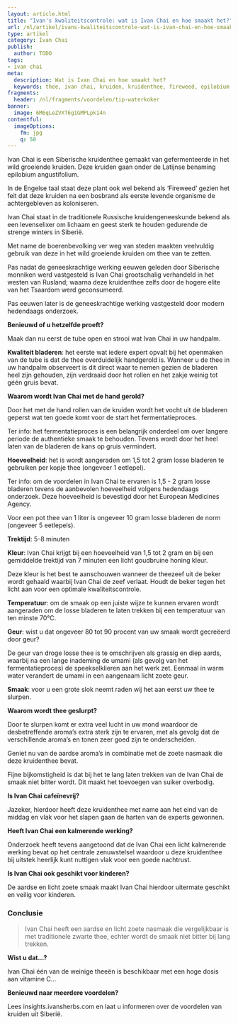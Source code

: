 ```yaml
---
layout: article.html
title: "Ivan's kwaliteitscontrole: wat is Ivan Chai en hoe smaakt het?"
url: /nl/artikel/ivans-kwaliteitscontrole-wat-is-ivan-chai-en-hoe-smaakt-het
type: artikel
category: Ivan Chai
publish:
  author: TODO
tags:
- ivan chai
meta:
  description: Wat is Ivan Chai en hoe smaakt het?
  keywords: thee, ivan chai, kruiden, kruidenthee, fireweed, epilobium angustifolium, European Medicines Agency, kruidengeneeskunde, cafeïnevrij, Siberië
fragments:
  header: /nl/fragments/voordelen/tip-waterkoker
banner:
  image: 6M6qLeZVXT6g1GMPLpk14n
contentful:
  imageOptions:
    fm: jpg
    q: 50
---
```


Ivan Chai is een Siberische kruidenthee gemaakt van gefermenteerde in het wild groeiende kruiden. Deze kruiden gaan onder de Latijnse benaming epilobium angustifolium.

In de Engelse taal staat deze plant ook wel bekend als ‘Fireweed’ gezien het feit dat deze kruiden na een bosbrand als eerste levende organisme de achtergebleven as koloniseren.

Ivan Chai staat in de traditionele Russische kruidengeneeskunde bekend als een levenselixer om lichaam en geest sterk te houden gedurende de strenge winters in Siberië.

Met name de boerenbevolking ver weg van steden maakten veelvuldig gebruik van deze in het wild groeiende kruiden om thee van te zetten.

Pas nadat de geneeskrachtige werking eeuwen geleden door Siberische monniken werd vastgesteld is Ivan Chai grootschalig verhandeld in het westen van Rusland; waarna deze kruidenthee zelfs door de hogere elite van het Tsaardom werd geconsumeerd.

Pas eeuwen later is de geneeskrachtige werking vastgesteld door modern hedendaags onderzoek.

**Benieuwd of u hetzelfde proeft?**

Maak dan nu eerst de tube open en strooi wat Ivan Chai in uw handpalm.

**Kwaliteit bladeren**: het eerste wat iedere expert opvalt bij het openmaken van de tube is dat de thee overduidelijk handgerold is. Wanneer u de thee in uw handpalm observeert is dit direct waar te nemen gezien de bladeren heel zijn gehouden, zijn verdraaid door het rollen en het zakje weinig tot géén gruis bevat.

**Waarom wordt Ivan Chai met de hand gerold?**

Door het met de hand rollen van de kruiden wordt het vocht uit de bladeren geperst wat ten goede komt voor de start het fermentatieproces.

Ter info: het fermentatieproces is een belangrijk onderdeel om over langere periode de authentieke smaak te behouden. Tevens wordt door het heel laten van de bladeren de kans op gruis vermindert.

**Hoeveelheid**: het is wordt aangeraden om 1,5 tot 2 gram losse bladeren te gebruiken per kopje thee (ongeveer 1 eetlepel).

Ter info: om de voordelen in Ivan Chai te ervaren is 1,5 - 2 gram losse bladeren tevens de aanbevolen hoeveelheid volgens hedendaags onderzoek. Deze hoeveelheid is bevestigd door het European Medicines Agency.

Voor een pot thee van 1 liter is ongeveer 10 gram losse bladeren de norm (ongeveer 5 eetlepels).

**Trektijd**: 5-8 minuten

**Kleur**: Ivan Chai krijgt bij een hoeveelheid van 1,5 tot 2 gram en bij een gemiddelde trektijd van 7 minuten een licht goudbruine honing kleur.

Deze kleur is het best te aanschouwen wanneer de theezeef uit de beker wordt gehaald waarbij Ivan Chai de zeef verlaat. Houdt de beker tegen het licht aan voor een optimale kwaliteitscontrole.

**Temperatuur**: om de smaak op een juiste wijze te kunnen ervaren wordt aangeraden om de losse bladeren te laten trekken bij een temperatuur van ten minste 70°C.

**Geur**: wist u dat ongeveer 80 tot 90 procent van uw smaak wordt gecreëerd door geur?

De geur van droge losse thee is te omschrijven als grassig en diep aards, waarbij na een lange inademing de umami (als gevolg van het fermentatieproces) de speekselklieren aan het werk zet. Eenmaal in warm water verandert de umami in een aangenaam licht zoete geur.

**Smaak**: voor u een grote slok neemt raden wij het aan eerst uw thee te slurpen.

**Waarom wordt thee geslurpt?**

Door te slurpen komt er extra veel lucht in uw mond waardoor de desbetreffende aroma’s extra sterk zijn te ervaren, met als gevolg dat de verschillende aroma’s en tonen zeer goed zijn te onderscheiden.

Geniet nu van de aardse aroma’s in combinatie met de zoete nasmaak die deze kruidenthee bevat.

Fijne bijkomstigheid is dat bij het te lang laten trekken van de Ivan Chai de smaak niet bitter wordt. Dit maakt het toevoegen van suiker overbodig.

**Is Ivan Chai cafeïnevrij?**

Jazeker, hierdoor heeft deze kruidenthee met name aan het eind van de middag en vlak voor het slapen gaan de harten van de experts gewonnen.

**Heeft Ivan Chai een kalmerende werking?**

Onderzoek heeft tevens aangetoond dat de Ivan Chai een licht kalmerende werking bevat op het centrale zenuwstelsel waardoor u deze kruidenthee bij uitstek heerlijk kunt nuttigen vlak voor een goede nachtrust.

**Is Ivan Chai ook geschikt voor kinderen?**

De aardse en licht zoete smaak maakt Ivan Chai hierdoor uitermate geschikt en veilig voor kinderen.

### Conclusie

> Ivan Chai heeft een aardse en licht zoete nasmaak die vergelijkbaar is met traditionele zwarte thee, echter wordt de smaak niet bitter bij lang trekken.

**Wist u dat...?**

Ivan Chai één van de weinige theeën is beschikbaar met een hoge dosis aan vitamine C...

**Benieuwd naar meerdere voordelen?**

Lees insights.ivansherbs.com en laat u informeren over de voordelen van kruiden uit Siberië.
